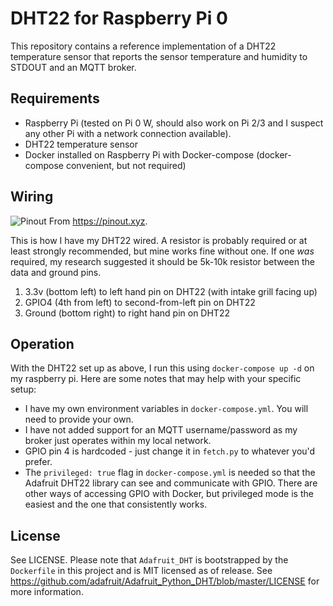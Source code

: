 DHT22 for Raspberry Pi 0
====

This repository contains a reference implementation of a DHT22 temperature sensor that reports the
sensor temperature and humidity to STDOUT and an MQTT broker.

Requirements
----

* Raspberry Pi (tested on Pi 0 W, should also work on Pi 2/3 and I suspect any other Pi with a
  network connection available).
* DHT22 temperature sensor
* Docker installed on Raspberry Pi with Docker-compose (docker-compose convenient, but not required)


Wiring
---

![Pinout](https://pinout.xyz/resources/raspberry-pi-pinout.png)
From https://pinout.xyz.

This is how I have my DHT22 wired. A resistor is probably required or at least strongly recommended,
but mine works fine without one. If one _was_ required, my research suggested it should be 5k-10k
resistor between the data and ground pins. 

1. 3.3v (bottom left) to left hand pin on DHT22 (with intake grill facing up)
2. GPIO4 (4th from left) to second-from-left pin on DHT22
3. Ground (bottom right) to right hand pin on DHT22

Operation
---

With the DHT22 set up as above, I run this using `docker-compose up -d` on my raspberry pi. Here are
some notes that may help with your specific setup:

* I have my own environment variables in `docker-compose.yml`. You will need to provide your own. 
* I have not added support for an MQTT username/password as my broker just operates within my local
network. 
* GPIO pin 4 is hardcoded - just change it in `fetch.py` to whatever you'd prefer.
* The `privileged: true` flag in `docker-compose.yml` is needed so that the Adafruit DHT22 library
  can see and communicate with GPIO. There are other ways of accessing GPIO with Docker, but
privileged mode is the easiest and the one that consistently works. 

License
---

See LICENSE. Please note that `Adafruit_DHT` is bootstrapped by the `Dockerfile` in this project and
is MIT licensed as of release. See
https://github.com/adafruit/Adafruit_Python_DHT/blob/master/LICENSE for more information.

